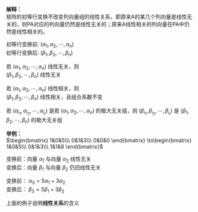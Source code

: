 **解释：**  
矩阵的初等行变换不改变列向量组的线性关系，即原来A的某几个列向量是线性无关的，则PA对应的列向量仍然是线性无关的；原来A线性相关的列向量在PA中仍然是线性相关的。  
  
初等行变换前: $(\alpha_1,\alpha_2,\cdots,\alpha_n)$   
初等行变换后: $(\beta_1,\beta_2,\cdots,\beta_n)$   
  
若 $(\alpha_1,\alpha_2,\cdots,\alpha_n)$ 线性无关，则  
 $(\beta_1,\beta_2,\cdots,\beta_n)$ 线性无关  
  
若 $(\alpha_1,\alpha_2,\cdots,\alpha_n)$ 线性相关，则  
 $(\beta_1,\beta_2,\cdots,\beta_n)$ 线性相关，且组合系数不变  
  
若 $(\alpha_{i_1},\alpha_{i_2},\cdots,\alpha_{i_r})$ 是若 $(\alpha_1,\alpha_2,\cdots,\alpha_n)$ 的极大无关组，则 $(\beta_{i_1},\beta_{i_2},\cdots,\beta_{i_r})$ 是 $(\beta_1,\beta_2,\cdots,\beta_n)$ 的极大无关组  
  
**举例：**  
 $\begin{bmatrix}  
1&0&5\\\   
0&1&3\\\   
0&0&0  
\end{bmatrix}  
\to\begin{bmatrix}  
1&0&5\\\   
0&1&3\\\   
1&1&8  
\end{bmatrix}$   
  
变换前：向量 $\alpha_1$ 与向量 $\alpha_2$ 线性无关  
变换后：向量 $\beta_1$ 与向量 $\beta_2$ 仍旧线性无关  
  
变换前： $\alpha_3=5\alpha_1+3\alpha_2$   
变换后： $\beta_3=5\beta_1+3\beta_2$   
  
上面的例子说明**线性关系**的含义  
